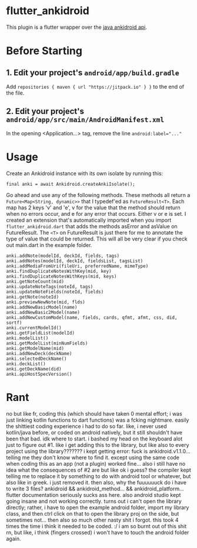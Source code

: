 # flutter_ankidroid

This plugin is a flutter wrapper over the [java ankidroid api](https://github.com/ankidroid/Anki-Android/wiki/AnkiDroid-API). 

# Before Starting

## 1. Edit your project's `android/app/build.gradle`

Add `repositories { maven { url "https://jitpack.io" } }` to the end of the file.

## 2. Edit your project's `android/app/src/main/AndroidManifest.xml`

In the opening <Application...> tag, remove the line `android:label="..."`

# Usage

Create an Ankidroid instance with its own isolate by running this:

```final anki = await Ankidroid.createAnkiIsolate();```

Go ahead and use any of the following methods. These methods all return a `Future<Map<String, dynamic>>` that I typedef'ed as `FutureResult<T>`. Each 
map has 2 keys 'v' and 'e', v for the value that the method should return
when no errors occur, and e for any error that occurs. Either v or e is set.
I created an extension that's automatically imported when you import 
`flutter_ankidroid.dart` that adds the methods asError and asValue on 
FutureResult. The `<T>` on FutureResult is just there for me to annotate the
type of value that could be returned. This will all be very clear if you check
out main.dart in the example folder.  

```
anki.addNote(modelId, deckId, fields, tags)
anki.addNotes(modelId, deckId, fieldsList, tagsList)
anki.addMediaFromUri(fileUri, preferredName, mimeType)
anki.findDuplicateNotesWithKey(mid, key)
anki.findDuplicateNotesWithKeys(mid, keys)
anki.getNoteCount(mid)
anki.updateNoteTags(noteId, tags)
anki.updateNoteFields(noteId, fields)
anki.getNote(noteId)
anki.previewNewNote(mid, flds)
anki.addNewBasicModel(name)
anki.addNewBasic2Model(name)
anki.addNewCustomModel(name, fields, cards, qfmt, afmt, css, did, sortf)
anki.currentModelId()
anki.getFieldList(modelId)
anki.modelList()
anki.getModelList(minNumFields)
anki.getModelName(mid)
anki.addNewDeck(deckName)
anki.selectedDeckName()
anki.deckList()
anki.getDeckName(did)
anki.apiHostSpecVersion()
```

# Rant

no but like fr, coding this (which should have taken 0 mental effort; i was just linking kotlin functions to dart functions) was a fcking nightmare. easily the shittiest coding experience i had to do so far. like, i never used kotlin/java before, or coded on android natively, but it still shouldn't have been that bad. idk where to start. i bashed my head on the keyboard alot just to figure out #1. like i get adding this to the library, but like also to every project using the library??????? i kept getting error: fuck is ankidroid.v1.1.0... telling me they don't know where to find it. except using the same code when coding this as an app (not a plugin) worked fine... also i still have no idea what the consequences of #2 are but like ok i guess? the compiler kept telling me to replace it by something to do with android tool or whatever, but also like in greek. i just removed it. then also, why the fuuuuuuck do i have to write 3 files? ankidroid && ankidroid_method... && ankidroid_platform... flutter documentation seriously sucks ass here. also android studio kept going insane and not working correctly. turns out i can't open the library directly; rather, i have to open the example android folder, import my library class, and then ctrl click on that to open the library proj on the side, but sometimes not... then also so much other nasty shit i forgot. this took 4 times the time i think it needed to be coded. :/ i am so burnt out of this shit rn, but like, i think (fingers crossed) i won't have to touch the android folder again. 
